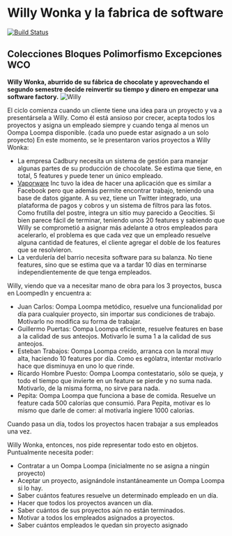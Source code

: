 # Willy Wonka y la fabrica de software
 
[![Build Status](https://github.com/wollok/coleccionesWillyWonka/actions/workflows/ci.yml/badge.svg)](https://github.com/wollok/coleccionesWillyWonka/actions/workflows/ci.yml)


## Colecciones Bloques Polimorfismo Excepciones WCO

**Willy Wonka, aburrido de su fábrica de chocolate y aprovechando el segundo semestre decide reinvertir su tiempo y dinero en empezar una software factory.**
![Willy](http://nerdist.com/wp-content/uploads/2015/12/Willy-Wonka.png)

El ciclo comienza cuando un cliente tiene una idea para un proyecto y va a presentársela a  Willy. Como él está ansioso por crecer, acepta todos los proyectos y asigna un empleado siempre y cuando tenga al menos un Oompa Loompa disponible. (cada uno puede estar asignado a un solo proyecto) En este momento, se le presentaron varios proyectos a Willy Wonka:
- La empresa Cadbury necesita un sistema de gestión para manejar algunas partes de su producción de chocolate. Se estima que tiene, en total, 5 features  y puede tener un único empleado.
- [Vaporware](https://en.wikipedia.org/wiki/Vaporware) Inc tuvo la idea de hacer una aplicación que es similar a Facebook pero que además permite encontrar trabajo, teniendo una base de datos gigante. A su vez, tiene un Twitter integrado, una plataforma de pagos y cobros y un sistema de filtros para las fotos. Como frutilla del postre, integra un sitio muy parecido a Geocities. Si bien parece fácil de terminar, teniendo unos 20 features y sabiendo que Willy se comprometió a asignar más adelante a otros empleados para acelerarlo, el problema es que cada vez que un empleado resuelve alguna cantidad de features, el cliente agregar el doble de los features que se resolvieron.
- La verdulería del barrio necesita software para su balanza. No tiene features, sino que se estima que va a tardar 10 días en terminarse independientemente de que tenga empleados.

Willy, viendo que va a necesitar mano de obra para los 3 proyectos, busca en LoompedIn y encuentra a:
- Juan Carlos: Oompa Loompa metódico, resuelve una funcionalidad por día para cualquier proyecto, sin importar sus condiciones de trabajo. Motivarlo no modifica su forma de trabajar.
- Guillermo Puertas: Oompa Loompa eficiente, resuelve features en base a la calidad de sus anteojos. Motivarlo le suma 1 a la calidad de sus anteojos.
- Esteban Trabajos: Oompa Loompa creído, arranca con la moral muy alta, haciendo 10 features por día. Como es ególatra, intentar motivarlo hace que disminuya en uno lo que rinde.
- Ricardo Hombre Puesto: Oompa Loompa contestatario, sólo se queja, y todo el tiempo que invierte en un feature se pierde y no suma nada. Motivarlo, de la misma forma, no sirve para nada.
- Pepita: Oompa Loompa que funciona a base de comida. Resuelve un feature cada 500 calorías que consumió. Para Pepita, motivar es lo mismo que darle de comer: al motivarla ingiere 1000 calorías.
	
Cuando pasa un día, todos los proyectos hacen trabajar a sus empleados una vez.

Willy Wonka, entonces, nos pide representar todo esto en objetos. Puntualmente necesita poder:

- Contratar a un Oompa Loompa (inicialmente no se asigna a ningún proyecto)
- Aceptar un proyecto, asignándole instantáneamente un Oompa Loompa si lo hay.
- Saber cuántos features resuelve un determinado empleado en un día.
- Hacer que todos los proyectos avancen un día.
- Saber cuántos de sus proyectos aún no están terminados.
- Motivar a todos los empleados asignados a proyectos.
- Saber cuántos empleados le quedan sin proyecto asignado		
